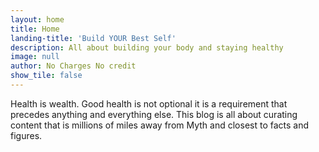 ```yaml
---
layout: home
title: Home
landing-title: 'Build YOUR Best Self'
description: All about building your body and staying healthy
image: null
author: No Charges No credit
show_tile: false
---
```


Health is wealth. Good health is not optional it is a requirement that precedes anything and everything else. This blog is all
about curating content that is millions of miles away from Myth and closest to facts and figures.
